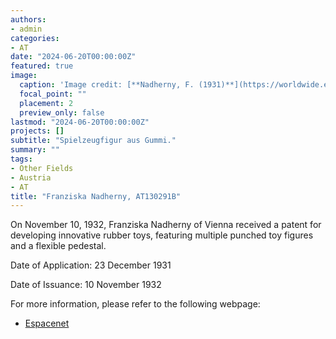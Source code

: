 ```yaml
---
authors:
- admin
categories:
- AT
date: "2024-06-20T00:00:00Z"
featured: true
image:
  caption: 'Image credit: [**Nadherny, F. (1931)**](https://worldwide.espacenet.com/patent/search/family/003636455/publication/AT130291B?q=pn%3DAT130291B)'
  focal_point: ""
  placement: 2
  preview_only: false
lastmod: "2024-06-20T00:00:00Z"
projects: []
subtitle: "Spielzeugfigur aus Gummi."
summary: ""
tags:
- Other Fields
- Austria
- AT
title: "Franziska Nadherny, AT130291B"
---
```


On November 10, 1932, Franziska Nadherny of Vienna received a patent for developing innovative rubber toys, featuring multiple punched toy figures and a flexible pedestal.

Date of Application: 23 December 1931

Date of Issuance: 10 November 1932

For more information, please refer to the following webpage: 

- [Espacenet](https://worldwide.espacenet.com/patent/search/family/003636455/publication/AT130291B?q=pn%3DAT130291B)
